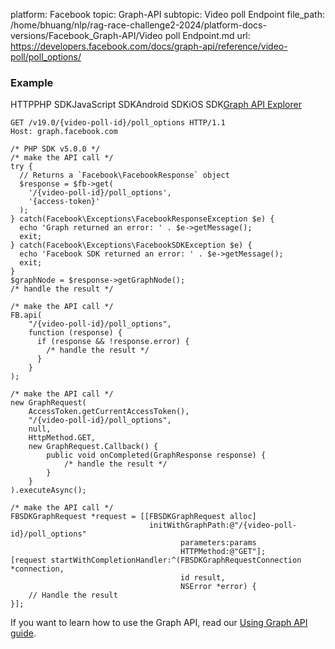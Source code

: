 platform: Facebook
topic: Graph-API
subtopic: Video poll Endpoint
file_path: /home/bhuang/nlp/rag-race-challenge2-2024/platform-docs-versions/Facebook_Graph-API/Video poll Endpoint.md
url: https://developers.facebook.com/docs/graph-api/reference/video-poll/poll_options/


### Example

HTTPPHP SDKJavaScript SDKAndroid SDKiOS SDK[Graph API Explorer](https://developers.facebook.com/tools/explorer/?method=GET&path=%7Bvideo-poll-id%7D%2Fpoll_options&version=v19.0)

    GET /v19.0/{video-poll-id}/poll_options HTTP/1.1
    Host: graph.facebook.com

    /* PHP SDK v5.0.0 */
    /* make the API call */
    try {
      // Returns a `Facebook\FacebookResponse` object
      $response = $fb->get(
        '/{video-poll-id}/poll_options',
        '{access-token}'
      );
    } catch(Facebook\Exceptions\FacebookResponseException $e) {
      echo 'Graph returned an error: ' . $e->getMessage();
      exit;
    } catch(Facebook\Exceptions\FacebookSDKException $e) {
      echo 'Facebook SDK returned an error: ' . $e->getMessage();
      exit;
    }
    $graphNode = $response->getGraphNode();
    /* handle the result */

    /* make the API call */
    FB.api(
        "/{video-poll-id}/poll_options",
        function (response) {
          if (response && !response.error) {
            /* handle the result */
          }
        }
    );

    /* make the API call */
    new GraphRequest(
        AccessToken.getCurrentAccessToken(),
        "/{video-poll-id}/poll_options",
        null,
        HttpMethod.GET,
        new GraphRequest.Callback() {
            public void onCompleted(GraphResponse response) {
                /* handle the result */
            }
        }
    ).executeAsync();

    /* make the API call */
    FBSDKGraphRequest *request = [[FBSDKGraphRequest alloc]
                                   initWithGraphPath:@"/{video-poll-id}/poll_options"
                                          parameters:params
                                          HTTPMethod:@"GET"];
    [request startWithCompletionHandler:^(FBSDKGraphRequestConnection *connection,
                                          id result,
                                          NSError *error) {
        // Handle the result
    }];

If you want to learn how to use the Graph API, read our [Using Graph API guide](https://developers.facebook.com/docs/graph-api/using-graph-api/).